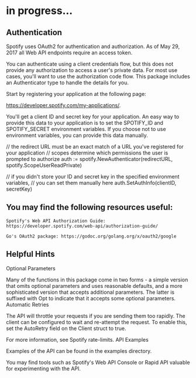 # in progress...

## Authentication

Spotify uses OAuth2 for authentication and authorization.
As of May 29, 2017 all Web API endpoints require an access token.

You can authenticate using a client credentials flow, but this does not provide any authorization to access a user's private data. For most use cases, you'll want to use the authorization code flow. This package includes an Authenticator type to handle the details for you.

Start by registering your application at the following page:

https://developer.spotify.com/my-applications/.

You'll get a client ID and secret key for your application. An easy way to provide this data to your application is to set the SPOTIFY_ID and SPOTIFY_SECRET environment variables. If you choose not to use environment variables, you can provide this data manually.

// the redirect URL must be an exact match of a URL you've registered for your application
// scopes determine which permissions the user is prompted to authorize
auth := spotify.NewAuthenticator(redirectURL, spotify.ScopeUserReadPrivate)

// if you didn't store your ID and secret key in the specified environment variables,
// you can set them manually here
auth.SetAuthInfo(clientID, secretKey)

## You may find the following resources useful:

    Spotify's Web API Authorization Guide: https://developer.spotify.com/web-api/authorization-guide/

    Go's OAuth2 package: https://godoc.org/golang.org/x/oauth2/google

## Helpful Hints
Optional Parameters

Many of the functions in this package come in two forms - a simple version that omits optional parameters and uses reasonable defaults, and a more sophisticated version that accepts additional parameters. The latter is suffixed with Opt to indicate that it accepts some optional parameters.
Automatic Retries

The API will throttle your requests if you are sending them too rapidly. The client can be configured to wait and re-attempt the request. To enable this, set the AutoRetry field on the Client struct to true.

For more information, see Spotify rate-limits.
API Examples

Examples of the API can be found in the examples directory.

You may find tools such as Spotify's Web API Console or Rapid API valuable for experimenting with the API.
